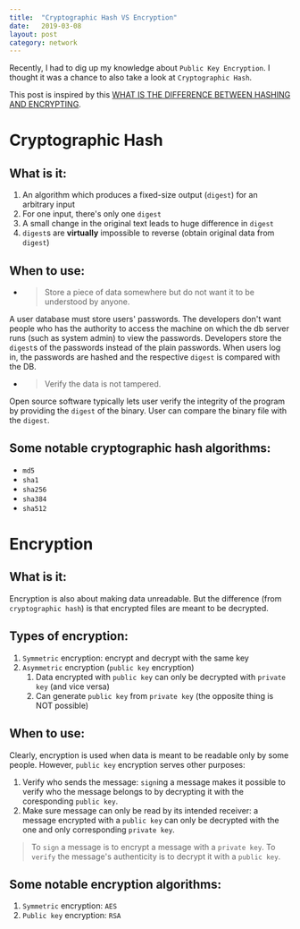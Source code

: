 ```yaml
---
title:  "Cryptographic Hash VS Encryption"
date:   2019-03-08
layout: post
category: network
---
```

Recently, I had to dig up my knowledge about `Public Key Encryption`. I thought it was a chance to also take a look at `Cryptographic Hash`.

This post is inspired by this [WHAT IS THE DIFFERENCE BETWEEN HASHING AND ENCRYPTING](https://www.securityinnovationeurope.com/blog/page/whats-the-difference-between-hashing-and-encrypting). 

# Cryptographic Hash

## What is it:
  1. An algorithm which produces a fixed-size output (`digest`) for an arbitrary input
  2. For one input, there's only one `digest`
  3. A small change in the original text leads to huge difference in `digest`
  4. `digest`s are **virtually** impossible to reverse (obtain original data from `digest`)

## When to use:

* > Store a piece of data somewhere but do not want it to be understood by anyone.
  
A user database must store users' passwords. The developers don't want people who has the authority to access the machine on which the db server runs (such as system admin) to view the passwords. Developers store the `digest`s of the passwords instead of the plain passwords. When users log in, the passwords are hashed and the respective `digest` is compared with the DB.

* > Verify the data is not tampered.

Open source software typically lets user verify the integrity of the program by providing the `digest` of the binary. User can compare the binary file with the `digest`.

## Some notable cryptographic hash algorithms: 
  * `md5`
  * `sha1`
  * `sha256`
  * `sha384`
  * `sha512`

# Encryption

## What is it:

Encryption is also about making data unreadable. But the difference (from `cryptographic hash`) is that encrypted files are meant to be decrypted.

## Types of encryption:

1. `Symmetric` encryption: encrypt and decrypt with the same key
2. `Asymmetric` encryption (`public key` encryption)
   1. Data encrypted with `public key` can only be decrypted with `private key` (and vice versa)
   2. Can generate `public key` from `private key` (the opposite thing is NOT possible)

## When to use:

Clearly, encryption is used when data is meant to be readable only by some people. However, `public key` encryption serves other purposes:

1. Verify who sends the message: `sign`ing a message makes it possible to verify who the message belongs to by decrypting it with the coresponding `public key`. 
2. Make sure message can only be read by its intended receiver: a message encrypted with a `public key` can only be decrypted with the one and only corresponding `private key`.

> To `sign` a message is to encrypt a message with a `private key`. To `verify` the message's authenticity is to decrypt it with a `public key`.

## Some notable encryption algorithms: 

1. `Symmetric` encryption: `AES`
1. `Public key` encryption: `RSA`
